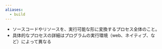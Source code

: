 ```yaml
---
aliases:
  - build
---
```

- ソースコードやリソースを、実行可能な形に変換するプロセス全体のこと。
- 具体的なプロセスの詳細はプログラムの実行環境（web、ネイティブ、など）によって異なる